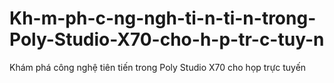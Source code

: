 # Kh-m-ph-c-ng-ngh-ti-n-ti-n-trong-Poly-Studio-X70-cho-h-p-tr-c-tuy-n
Khám phá công nghệ tiên tiến trong Poly Studio X70 cho họp trực tuyến
